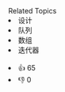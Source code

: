 <div><div>Related Topics</div><div><li>设计</li><li>队列</li><li>数组</li><li>迭代器</li></div></div><br><div><li>👍 65</li><li>👎 0</li></div>